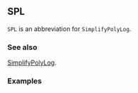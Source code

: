 ## SPL

`SPL` is an abbreviation for `SimplifyPolyLog`.

### See also

[SimplifyPolyLog](SimplifyPolyLog).

### Examples